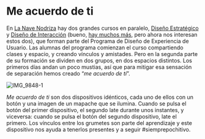 # Me acuerdo de ti


En [La Nave Nodriza](http://lanavenodriza.com) hay dos grandes cursos en paralelo, [Diseño Estratégico](https://lanavenodriza.com/curso-de-diseno-estrategico/) y [Diseño de Interacción](https://lanavenodriza.com/diseno-de-interaccion/) (bueno, [hay muchos más](https://lanavenodriza.com/formacion/), pero ahora nos interesan estos dos), que forman parte del Programa de Diseño de Experiencia de Usuario. Las alumnas del programa comienzan el curso compartiendo clases y espacio, y creando vínculos y amistades. Pero en la segunda parte de su formación se dividen en dos grupos, en dos espacios distintos. Los primeros días andan un poco mustias, así que para mitigar esa sensación de separación hemos creado “*me acuerdo de ti*”.

![IMG_9848-1](https://user-images.githubusercontent.com/1846199/217229840-dfffbe6f-07fe-41fb-83e2-b8c68ae06f3b.jpeg)

*Me acuerdo de ti* son dos dispositivos idénticos, cada uno de ellos con un botón y una imagen de un mapache que se ilumina. Cuando se pulsa el botón del primer dispositivo, el segundo late durante unos instantes, y viceversa: cuando se pulsa el botón del segundo dispositivo, late el primero. Los vínculos entre los grumetes son parte del aprendizaje y este dispositivo nos ayuda a tenerlos presentes y a seguir #siemprepochitivo.
